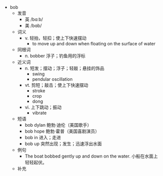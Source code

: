 - bob
  - 发音
    - 英 /bɑːb/
    - 美 /bɑb/
  - 词义
    - v. 轻拍，轻扣；使上下快速摆动
      - to move up and down when floating on the surface of water
  - 同根词
    - n. bobber 浮子；钓鱼用的浮标
  - 近义词
    - n. 短发；摆动；浮子；轻敲；悬挂的饰品
      - swing
      - pendular oscillation
    - vt. 剪短；敲击；使上下快速摆动
      - stroke
      - crop
      - dong
    - vi. 上下跳动；振动
      - vibrate
  - 短语
    - bob dylan 鲍勃·迪伦（美国歌手）
    - bob hope 鲍勃·霍普（美国喜剧演员）
    - bob in 进入；走进
    - bob up 突然出现；发生；迅速浮出水面
  - 例句
    - The boat bobbed gently up and down on the water. 小船在水面上轻轻起伏。
  - 补充
